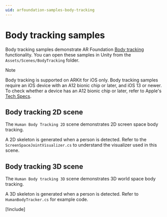 ```yaml
---
uid: arfoundation-samples-body-tracking
---
```

# Body tracking samples

Body tracking samples demonstrate AR Foundation [Body tracking](xref:arfoundation-body-tracking) functionality. You can open these samples in Unity from the `Assets/Scenes/BodyTracking` folder.

> [!NOTE]
> Body tracking is supported on ARKit for iOS only. Body tracking samples require an iOS device with an A12 bionic chip or later, and iOS 13 or newer. To check whether a device has an A12 bionic chip or later, refer to Apple's [Tech Specs](https://support.apple.com/en_US/specs).

## Body tracking 2D scene

The `Human Body Tracking 2D` scene demonstrates 2D screen space body tracking.

A 2D skeleton is generated when a person is detected. Refer to the `ScreenSpaceJointVisualizer.cs` to understand the visualizer used in this scene.

## Body tracking 3D scene

The `Human Body tracking 3D` scene demonstrates 3D world space body tracking.

A 3D skeleton is generated when a person is detected. Refer to `HumanBodyTracker.cs` for example code.

[!include[](../../snippets/apple-arkit-trademark.md)]
